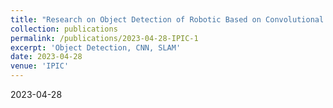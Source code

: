 ```yaml
---
title: "Research on Object Detection of Robotic Based on Convolutional Neural Network"
collection: publications
permalink: /publications/2023-04-28-IPIC-1
excerpt: 'Object Detection, CNN, SLAM'
date: 2023-04-28
venue: 'IPIC'
---
```

2023-04-28

